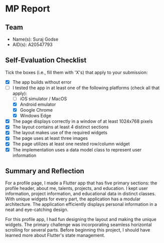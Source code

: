 # MP Report

## Team

- Name(s): Suraj Godse
- AID(s): A20547793

## Self-Evaluation Checklist

Tick the boxes (i.e., fill them with 'X's) that apply to your submission:

- [X] The app builds without error
- [ ] I tested the app in at least one of the following platforms (check all that apply):
  - [ ] iOS simulator / MacOS
  - [X] Android emulator
  - [X] Google Chrome
  - [X] Windows Edge
- [X] The page displays correctly in a window of at least 1024x768 pixels
- [X] The layout contains at least 4 distinct sections
- [X] The layout makes use of the required widgets
- [X] The page uses at least three images
- [X] The page utilizes at least one nested row/column widget
- [X] The implementation uses a data model class to represent user information

## Summary and Reflection

For a profile page, I made a Flutter app that has five primary sections: the profile header, about me, talents, projects, and education. I kept user information, project information, and educational data in distinct classes. With unique widgets for every part, the application has a modular architecture. The application efficiently displays personal information in a neat and eye-catching design.


For this profile app, I had fun designing the layout and making the unique widgets. The primary challenge was incorporating seamless horizontal scrolling for several parts. Before beginning this project, I should have learned more about Flutter's state management.
